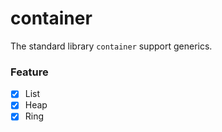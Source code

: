# container
The standard library `container` support generics.

### Feature
- [x] List
- [x] Heap
- [x] Ring
